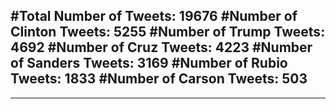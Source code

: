 #Total Number of Tweets: 19676 
#Number of Clinton Tweets: 5255
#Number of Trump Tweets: 4692
#Number of Cruz Tweets: 4223
#Number of Sanders Tweets: 3169
#Number of Rubio Tweets: 1833
#Number of Carson Tweets: 503
---
---
